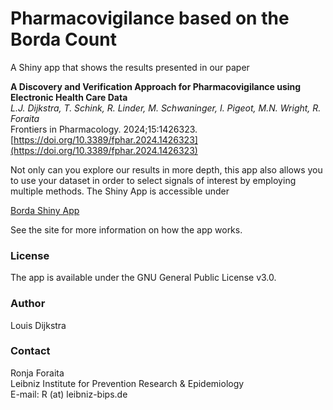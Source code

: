 # Pharmacovigilance based on the Borda Count

A Shiny app that shows the results presented in our paper 

**A Discovery and Verification Approach for Pharmacovigilance using Electronic Health Care Data**    
*L.J. Dijkstra, T. Schink, R. Linder, M. Schwaninger, I. Pigeot, M.N. Wright, R. Foraita*     
Frontiers in Pharmacology. 2024;15:1426323.
[https://doi.org/10.3389/fphar.2024.1426323](https://doi.org/10.3389/fphar.2024.1426323)

Not only can you explore our results in more depth, this app also allows you to use your dataset in order to select signals of interest by employing multiple methods. The Shiny App is accessible under 

[Borda Shiny App](https://borda.bips.eu)

See the site for more information on how the app works. 

### License 

The app is available under the GNU General Public License v3.0.


### Author

Louis Dijkstra


### Contact

Ronja Foraita  
Leibniz Institute for Prevention Research & Epidemiology   
E-mail: R (at) leibniz-bips.de



